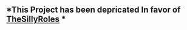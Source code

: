 ## *This Project has been depricated In favor of [TheSillyRoles](https://discord.gg/YXM26W8hRH) * ##
